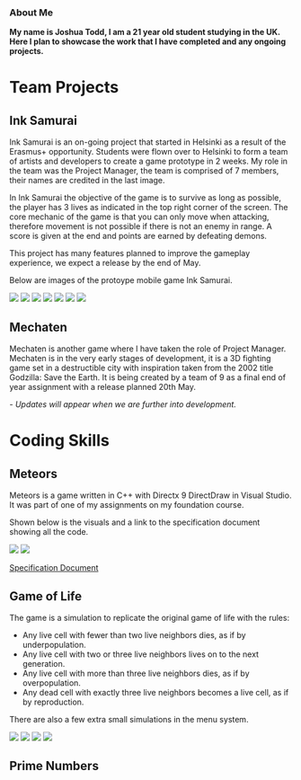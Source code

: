 ### About Me


**My name is Joshua Todd, I am a 21 year old student studying in the UK.
Here I plan to showcase the work that I have completed and any ongoing projects.**


# Team Projects

## Ink Samurai

Ink Samurai is an on-going project that started in Helsinki as a result of the Erasmus+ opportunity.
Students were flown over to Helsinki to form a team of artists and developers to create a game prototype in 2 weeks.
My role in the team was the Project Manager, the team is comprised of 7 members, their names are credited in the last image.

In Ink Samurai the objective of the game is to survive as long as possible, the player has 3 lives as indicated in the top right corner of the screen. The core mechanic of the game is that you can only move when attacking, therefore movement is not possible if there is not an enemy in range. A score is given at the end and points are earned by defeating demons.

This project has many features planned to improve the gameplay experience, we expect a release by the end of May.

Below are images of the protoype mobile game Ink Samurai.

<img src="Portfolio/Ink%20Samurai/Images/Screenshot_2019-02-27-18-03-02-277_com.Name.InkSamurai.png">

<img src="Portfolio/Ink%20Samurai/Images/Screenshot_2019-02-27-18-02-38-137_com.Name.InkSamurai.png">

<img src="Portfolio/Ink%20Samurai/Images/Screenshot_2019-02-27-18-02-41-015_com.Name.InkSamurai.png">

<img src="Portfolio/Ink%20Samurai/Images/Screenshot_2019-02-27-18-02-32-125_com.Name.InkSamurai.png">

<img src="Portfolio/Ink%20Samurai/Images/Screenshot_2019-02-27-18-02-52-138_com.Name.InkSamurai.png">

<img src="Portfolio/Ink%20Samurai/Images/Screenshot_2019-02-27-18-02-57-676_com.Name.InkSamurai.png">

<img src="Portfolio/Ink%20Samurai/Images/Screenshot_2019-02-27-18-02-12-901_com.Name.InkSamurai.png">


## Mechaten

Mechaten is another game where I have taken the role of Project Manager. Mechaten is in the very early stages of development, it is a 3D fighting game set in a destructible city with inspiration taken from the 2002 title Godzilla: Save the Earth. It is being created by a team of 9 as a final end of year assignment with a release planned 20th May.

*- Updates will appear when we are further into development.*

# Coding Skills

## Meteors

Meteors is a game written in C++ with Directx 9 DirectDraw in Visual Studio. It was part of one of my assignments on my foundation course.

Shown below is the visuals and a link to the specification document showing all the code.

<img src="Portfolio/Meteors/Meteors.png">

<img src="Portfolio/Meteors/earth.png">

[Specification Document](https://JoshuaTodd.github.io/Portfolio/Meteors/Report.pdf)

## Game of Life

The game is a simulation to replicate the original game of life with the rules:

* Any live cell with fewer than two live neighbors dies, as if by underpopulation.
* Any live cell with two or three live neighbors lives on to the next generation.
* Any live cell with more than three live neighbors dies, as if by overpopulation.
* Any dead cell with exactly three live neighbors becomes a live cell, as if by reproduction.

There are also a few extra small simulations in the menu system.

<img src="Portfolio/Game of life/Images/Menu.PNG">

<img src="Portfolio/Game of life/Images/GOL.PNG">

<img src="Portfolio/Game of life/Images/Colours.PNG">

<img src="Portfolio/Game of life/Images/Move.PNG">

## Prime Numbers
